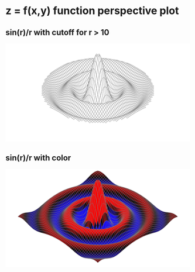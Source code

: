 # z = f(x,y) function perspective plot

## sin(r)/r with cutoff for r > 10
![sinc](sinc_inf.svg)

## sin(r)/r with color
![sinc-color](sinc_color.svg)